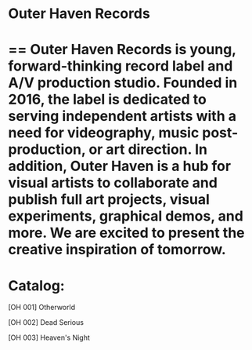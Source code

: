 Outer Haven Records
=========

==
Outer Haven Records is young, forward-thinking record label and A/V production studio. Founded in 2016, the label is dedicated to serving independent artists with a need for videography, music post-production, or art direction. In addition, Outer Haven is a hub for visual artists to collaborate and publish full art projects, visual experiments, graphical demos, and more. We are excited to present the creative inspiration of tomorrow.
=

Catalog:
===

[OH 001] Otherworld

[OH 002] Dead Serious

[OH 003] Heaven's Night

